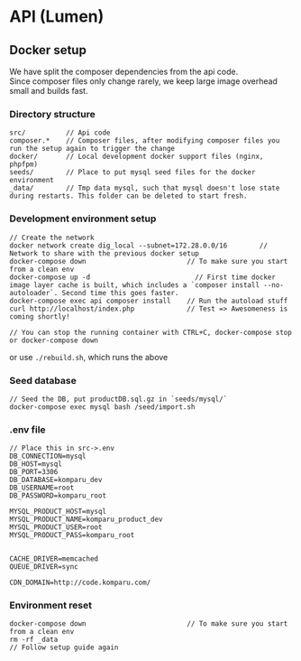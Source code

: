 # API (Lumen)

## Docker setup
We have split the composer dependencies from the api code.   
Since composer files only change rarely, we keep large image overhead small and builds fast.

### Directory structure
```
src/          // Api code 
composer.*    // Composer files, after modifying composer files you run the setup again to trigger the change
docker/       // Local development docker support files (nginx, phpfpm)
seeds/        // Place to put mysql seed files for the docker environment
_data/        // Tmp data mysql, such that mysql doesn't lose state during restarts. This folder can be deleted to start fresh.
```

### Development environment setup
```
// Create the network
docker network create dig_local --subnet=172.28.0.0/16        // Network to share with the previous docker setup
docker-compose down                         // To make sure you start from a clean env
docker-compose up -d                          // First time docker image layer cache is built, which includes a `composer install --no-autoloader`. Second time this goes faster.
docker-compose exec api composer install    // Run the autoload stuff
curl http://localhost/index.php             // Test => Awesomeness is coming shortly!

// You can stop the running container with CTRL+C, docker-compose stop or docker-compose down
```
or use `./rebuild.sh`, which runs the above

### Seed database
```
// Seed the DB, put productDB.sql.gz in `seeds/mysql/`
docker-compose exec mysql bash /seed/import.sh
```

### .env file
```
// Place this in src->.env
DB_CONNECTION=mysql
DB_HOST=mysql
DB_PORT=3306
DB_DATABASE=komparu_dev
DB_USERNAME=root
DB_PASSWORD=komparu_root

MYSQL_PRODUCT_HOST=mysql
MYSQL_PRODUCT_NAME=komparu_product_dev
MYSQL_PRODUCT_USER=root
MYSQL_PRODUCT_PASS=komparu_root


CACHE_DRIVER=memcached
QUEUE_DRIVER=sync

CDN_DOMAIN=http://code.komparu.com/
```

### Environment reset
```
docker-compose down                         // To make sure you start from a clean env
rm -rf _data
// Follow setup guide again
```